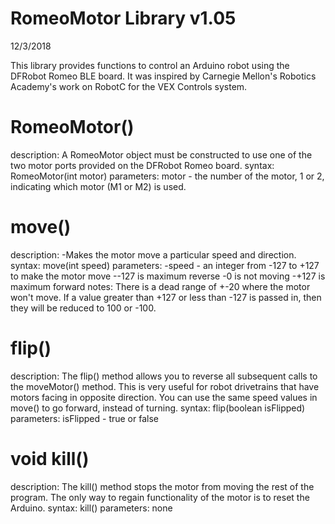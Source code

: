 # RomeoMotor Library v1.05
12/3/2018

This library provides functions to control an Arduino robot using the DFRobot Romeo BLE board.
It was inspired by Carnegie Mellon's Robotics Academy's work on RobotC for the VEX Controls system.

# RomeoMotor()
  description:
    A RomeoMotor object must be constructed to use one of the two motor ports provided on the DFRobot Romeo board.
  syntax:
    RomeoMotor(int motor)
  parameters:
    motor - the number of the motor, 1 or 2, indicating which motor (M1 or M2) is used.

# move()
  description:
    -Makes the motor move a particular speed and direction.
  syntax:
    move(int speed)
  parameters:
    -speed - an integer from -127 to +127 to make the motor move
      --127 is maximum reverse
		  -0 is not moving
		  -+127 is maximum forward
  notes:
	  There is a dead range of +-20 where the motor won't move.
	  If a value greater than +127 or less than -127 is passed in, then they will be reduced to 100 or -100.

# flip()
  description:
    	The flip() method allows you to reverse all subsequent calls to the moveMotor() method.
      This is very useful for robot drivetrains that have motors facing in opposite direction.
      You can use the same speed values in move() to go forward, instead of turning.
  syntax:
    flip(boolean isFlipped)
  parameters:
    isFlipped - true or false
  
# void kill()
  description:
    The kill() method stops the motor from moving the rest of the program.
    The only way to regain functionality of the motor is to reset the Arduino.
  syntax:
    kill()
  parameters:
    none
  

  
